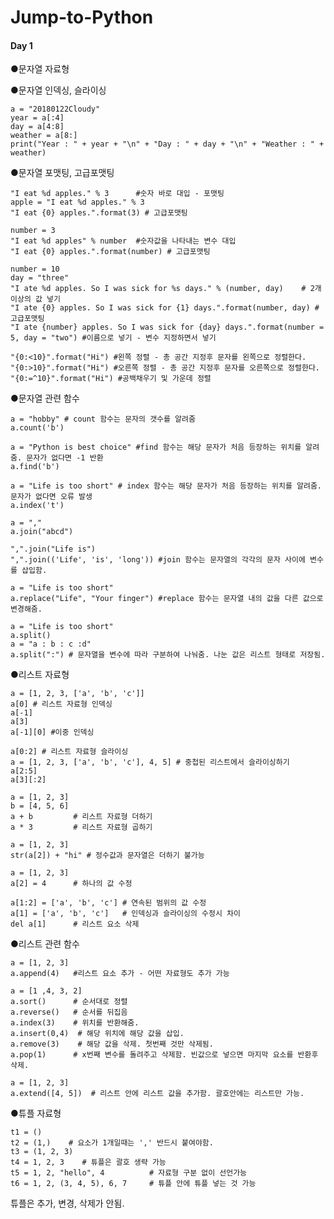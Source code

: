 # Jump-to-Python

#### Day 1

●문자열 자료형

●문자열 인덱싱, 슬라이싱

    a = "20180122Cloudy"
    year = a[:4]
    day = a[4:8]
    weather = a[8:]
    print("Year : " + year + "\n" + "Day : " + day + "\n" + "Weather : " + weather)

●문자열 포맷팅, 고급포맷팅

    "I eat %d apples." % 3      #숫자 바로 대입 - 포맷팅
    apple = "I eat %d apples." % 3
    "I eat {0} apples.".format(3) # 고급포맷팅

    number = 3
    "I eat %d apples" % number  #숫자값을 나타내는 변수 대입
    "I eat {0} apples.".format(number) # 고급포맷팅 

    number = 10
    day = "three"
    "I ate %d apples. So I was sick for %s days." % (number, day)    # 2개 이상의 값 넣기
    "I ate {0} apples. So I was sick for {1} days.".format(number, day) #고급포맷팅
    "I ate {number} apples. So I was sick for {day} days.".format(number = 5, day = "two") #이름으로 넣기 - 변수 지정하면서 넣기

    "{0:<10}".format("Hi") #왼쪽 정렬 - 총 공간 지정후 문자를 왼쪽으로 정렬한다.
    "{0:>10}".format("Hi") #오른쪽 정렬 - 총 공간 지정후 문자를 오른쪽으로 정렬한다.
    "{0:=^10}".format("Hi") #공백채우기 및 가운데 정렬

●문자열 관련 함수

    a = "hobby" # count 함수는 문자의 갯수를 알려줌
    a.count('b')
    
    a = "Python is best choice" #find 함수는 해당 문자가 처음 등장하는 위치를 알려줌. 문자가 없다면 -1 반환
    a.find('b')
    
    a = "Life is too short" # index 함수는 해당 문자가 처음 등장하는 위치를 알려줌. 문자가 없다면 오류 발생
    a.index('t')
    
    a = ","
    a.join("abcd")
    
    ",".join("Life is")
    ",".join(('Life', 'is', 'long')) #join 함수는 문자열의 각각의 문자 사이에 변수를 삽입함.

    a = "Life is too short"
    a.replace("Life", "Your finger") #replace 함수는 문자열 내의 값을 다른 값으로 변경해줌.

    a = "Life is too short"
    a.split()
    a = "a : b : c :d"
    a.split(":") # 문자열을 변수에 따라 구분하여 나눠줌. 나눈 값은 리스트 형태로 저장됨.

●리스트 자료형

    a = [1, 2, 3, ['a', 'b', 'c']]
    a[0] # 리스트 자료형 인덱싱
    a[-1]
    a[3]
    a[-1][0] #이중 인덱싱

    a[0:2] # 리스트 자료형 슬라이싱
    a = [1, 2, 3, ['a', 'b', 'c'], 4, 5] # 중첩된 리스트에서 슬라이싱하기
    a[2:5]
    a[3][:2]
  
    a = [1, 2, 3]
    b = [4, 5, 6]
    a + b         # 리스트 자료형 더하기
    a * 3         # 리스트 자료형 곱하기

    a = [1, 2, 3]
    str(a[2]) + "hi" # 정수값과 문자열은 더하기 불가능

    a = [1, 2, 3]
    a[2] = 4      # 하나의 값 수정

    a[1:2] = ['a', 'b', 'c'] # 연속된 범위의 값 수정
    a[1] = ['a', 'b', 'c']   # 인덱싱과 슬라이싱의 수정시 차이
    del a[1]      # 리스트 요소 삭제

●리스트 관련 함수

    a = [1, 2, 3]
    a.append(4)   #리스트 요소 추가 - 어떤 자료형도 추가 가능
    
    a = [1 ,4, 3, 2]
    a.sort()      # 순서대로 정렬
    a.reverse()   # 순서를 뒤집음
    a.index(3)    # 위치를 반환해줌.
    a.insert(0,4)  # 해당 위치에 해당 값을 삽입.
    a.remove(3)    # 해당 값을 삭제. 첫번째 것만 삭제됨.
    a.pop(1)      # x번째 변수를 돌려주고 삭제함. 빈값으로 넣으면 마지막 요소를 반환후 삭제.

    a = [1, 2, 3]
    a.extend([4, 5])  # 리스트 안에 리스트 값을 추가함. 괄호안에는 리스트만 가능.

●튜플 자료형

    t1 = ()
    t2 = (1,)    # 요소가 1개일때는 ',' 반드시 붙여야함.
    t3 = (1, 2, 3)
    t4 = 1, 2, 3    # 튜플은 괄호 생략 가능
    t5 = 1, 2, "hello", 4          # 자료형 구분 없이 선언가능
    t6 = 1, 2, (3, 4, 5), 6, 7     # 튜플 안에 튜플 넣는 것 가능

튜플은 추가, 변경, 삭제가 안됨.
